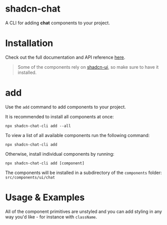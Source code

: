 # shadcn-chat

A CLI for adding **chat** components to your project.

# Installation

Check out the full documentation and API reference [here](https://docsshadcn-chat.vercel.app/).

> Some of the components rely on [shadcn-ui](https://ui.shadcn.com/docs/installation), so make sure to have it installed.

# add

Use the `add` command to add components to your project.

It is recommended to install all components at once:

```
npx shadcn-chat-cli add --all
```

To view a list of all available components run the following command:

```
npx shadcn-chat-cli add
```

Otherwise, install individual components by running:

```
npx shadcn-chat-cli add [component]
```

The components will be installed in a subdirectory of the `components` folder: `src/components/ui/chat`

# Usage & Examples

All of the component primitives are unstyled and you can add styling in any way you'd like - for instance with `className`.
